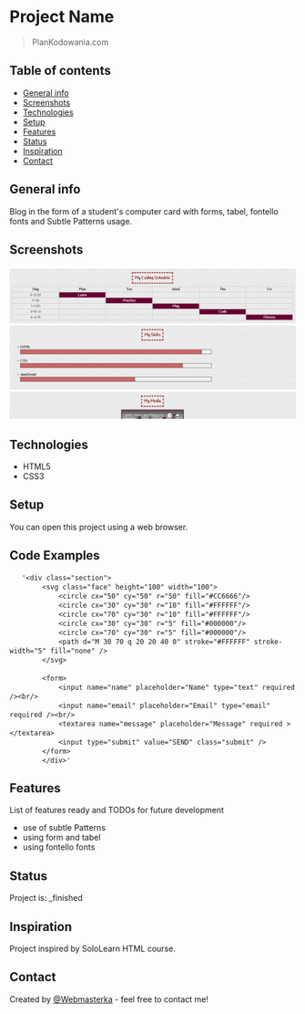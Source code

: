 # Project Name
> PlanKodowania.com

## Table of contents
* [General info](#general-info)
* [Screenshots](#screenshots)
* [Technologies](#technologies)
* [Setup](#setup)
* [Features](#features)
* [Status](#status)
* [Inspiration](#inspiration)
* [Contact](#contact)

## General info
Blog in the form of a student's computer card with forms, tabel, fontello fonts and Subtle Patterns usage.

## Screenshots
![Example screenshot](./img/screenshot.PNG)

## Technologies
* HTML5
* CSS3


## Setup
You can open this project using a web browser.

## Code Examples

	   '<div class="section">
            <svg class="face" height="100" width="100">
                <circle cx="50" cy="50" r="50" fill="#CC6666"/>
                <circle cx="30" cy="30" r="10" fill="#FFFFFF"/>
                <circle cx="70" cy="30" r="10" fill="#FFFFFF"/>
                <circle cx="30" cy="30" r="5" fill="#000000"/>
                <circle cx="70" cy="30" r="5" fill="#000000"/>
                <path d="M 30 70 q 20 20 40 0" stroke="#FFFFFF" stroke-width="5" fill="none" />
            </svg>
                 
            <form>
                <input name="name" placeholder="Name" type="text" required /><br/>
                <input name="email" placeholder="Email" type="email" required /><br/>
                <textarea name="message" placeholder="Message" required ></textarea>
                <input type="submit" value="SEND" class="submit" />
            </form>
            </div>'

## Features
List of features ready and TODOs for future development
* use of subtle Patterns
* using form and tabel
 * using fontello fonts


## Status
Project is: _finished

## Inspiration
Project inspired by SoloLearn HTML course.

## Contact
Created by [@Webmasterka](https://github.com/webmasterka) - feel free to contact me!
